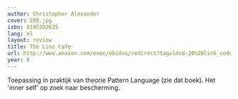 ```yaml
---
author: Christopher Alexander
cover: 295.jpg
isbn: 0195202635
lang: nl
layout: review
title: The Linz Cafe
url: http://www.amazon.com/exec/obidos/redirect?tag=ldvd-20%26link_code=xm2%26camp=2025%26creative=165953%26path=http://www.amazon.com/gp/redirect.html%253fASIN=0195202635%2526tag=ldvd-20%2526lcode=xm2%2526cID=2025%2526ccmID=165953%2526location=/o/ASIN/0195202635%25253FSubscriptionId=0VJDVJ14KM0P0VXDCQ82
year: 0
---
```


Toepassing in praktijk van theorie Pattern Language (zie dat boek).
Het 'inner self' op zoek naar bescherming.
